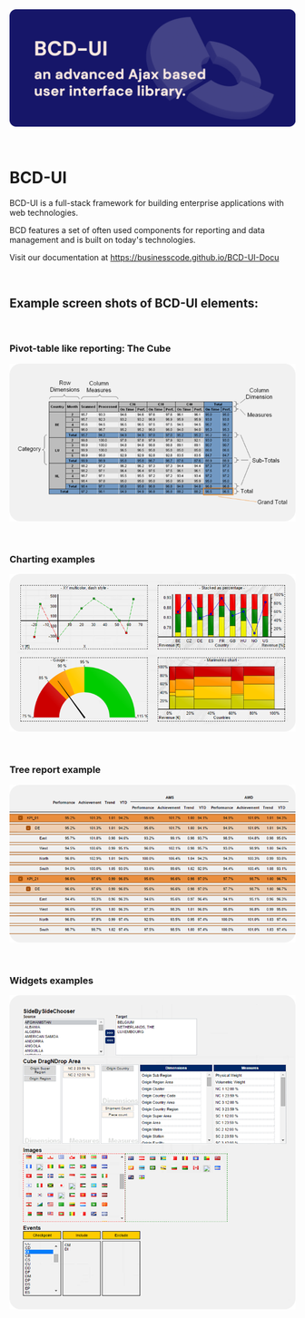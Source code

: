 <img alt="Header" src="./.readme/banner.png">

&nbsp;
# BCD-UI

BCD-UI is a full-stack framework for building enterprise applications with web technologies.

BCD features a set of often used components for reporting and data management and is built on today's technologies.

Visit our documentation at https://businesscode.github.io/BCD-UI-Docu


&nbsp;
## Example screen shots of BCD-UI elements:

&nbsp;
### Pivot-table like reporting: The Cube
<img alt="Cube Example" src="./.readme/cube.png">

&nbsp;
### Charting examples
<img alt="Charts Example" src="./.readme/charting.png">

&nbsp;
### Tree report example
<img alt="Tree Report Example" src="./.readme/table.png">

&nbsp;
### Widgets examples
<img alt="Widgets Example" src="./.readme/widgets.png">